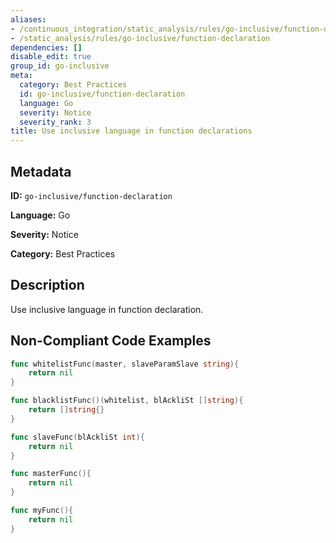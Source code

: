 ```yaml
---
aliases:
- /continuous_integration/static_analysis/rules/go-inclusive/function-declaration
- /static_analysis/rules/go-inclusive/function-declaration
dependencies: []
disable_edit: true
group_id: go-inclusive
meta:
  category: Best Practices
  id: go-inclusive/function-declaration
  language: Go
  severity: Notice
  severity_rank: 3
title: Use inclusive language in function declarations
---
```

<!--  SOURCED FROM https://github.com/DataDog/datadog-static-analyzer-rule-docs -->


## Metadata
**ID:** `go-inclusive/function-declaration`

**Language:** Go

**Severity:** Notice

**Category:** Best Practices

## Description
Use inclusive language in function declaration.

## Non-Compliant Code Examples
```go
func whitelistFunc(master, slaveParamSlave string){
    return nil
}

func blacklistFunc()(whitelist, blAckliSt []string){
    return []string{}
}

func slaveFunc(blAckliSt int){
    return nil
}

func masterFunc(){
    return nil
}

func myFunc(){
    return nil
}
```
